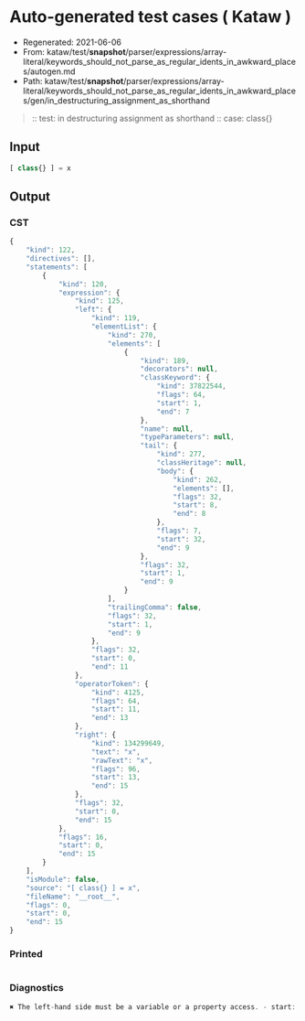 # Auto-generated test cases ( Kataw )
- Regenerated: 2021-06-06
- From: kataw/test/__snapshot__/parser/expressions/array-literal/keywords_should_not_parse_as_regular_idents_in_awkward_places/autogen.md
- Path: kataw/test/__snapshot__/parser/expressions/array-literal/keywords_should_not_parse_as_regular_idents_in_awkward_places/gen/in_destructuring_assignment_as_shorthand
> :: test: in destructuring assignment as shorthand
> :: case: class{}
## Input

`````js
[ class{} ] = x
`````
## Output

### CST

```javascript
{
    "kind": 122,
    "directives": [],
    "statements": [
        {
            "kind": 120,
            "expression": {
                "kind": 125,
                "left": {
                    "kind": 119,
                    "elementList": {
                        "kind": 270,
                        "elements": [
                            {
                                "kind": 189,
                                "decorators": null,
                                "classKeyword": {
                                    "kind": 37822544,
                                    "flags": 64,
                                    "start": 1,
                                    "end": 7
                                },
                                "name": null,
                                "typeParameters": null,
                                "tail": {
                                    "kind": 277,
                                    "classHeritage": null,
                                    "body": {
                                        "kind": 262,
                                        "elements": [],
                                        "flags": 32,
                                        "start": 8,
                                        "end": 8
                                    },
                                    "flags": 7,
                                    "start": 32,
                                    "end": 9
                                },
                                "flags": 32,
                                "start": 1,
                                "end": 9
                            }
                        ],
                        "trailingComma": false,
                        "flags": 32,
                        "start": 1,
                        "end": 9
                    },
                    "flags": 32,
                    "start": 0,
                    "end": 11
                },
                "operatorToken": {
                    "kind": 4125,
                    "flags": 64,
                    "start": 11,
                    "end": 13
                },
                "right": {
                    "kind": 134299649,
                    "text": "x",
                    "rawText": "x",
                    "flags": 96,
                    "start": 13,
                    "end": 15
                },
                "flags": 32,
                "start": 0,
                "end": 15
            },
            "flags": 16,
            "start": 0,
            "end": 15
        }
    ],
    "isModule": false,
    "source": "[ class{} ] = x",
    "fileName": "__root__",
    "flags": 0,
    "start": 0,
    "end": 15
}
```

### Printed

```javascript

```

### Diagnostics

```javascript
✖ The left-hand side must be a variable or a property access. - start: 11, end: 13

```

